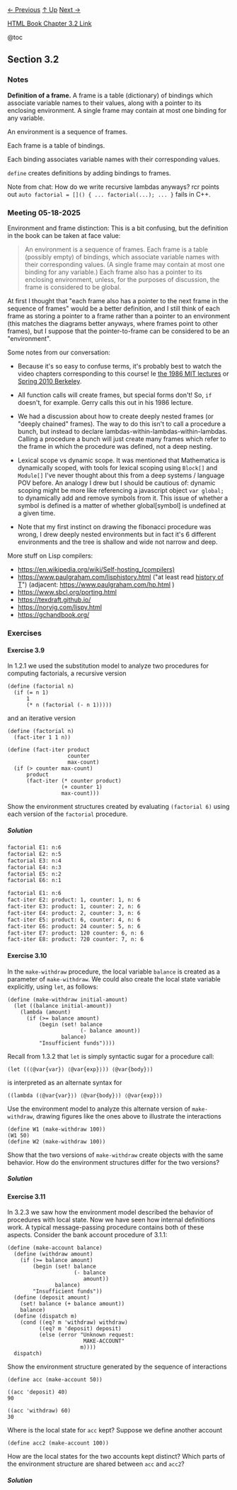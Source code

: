 <div class="nav">
    <span class="activenav"><a href="notes-ch3-1.html">← Previous</a></span>
    <span class="activenav"><a href="../index.html">↑ Up</a></span>
    <span class="activenav"><a href="notes-ch3-3.html">Next →</a></span>
</div>


[HTML Book Chapter 3.2 Link](https://sarabander.github.io/sicp/html/3_002e2.xhtml#g_t3_002e2)

@toc

## Section 3.2

### Notes

**Definition of a frame.** A frame is a table (dictionary) of bindings
which associate variable names to their values, along with a 
pointer to its enclosing environment. A single frame may 
contain at most one binding for any variable. 

An environment is a sequence of frames.

Each frame is a table of bindings.

Each binding associates variable names with their corresponding values.

`define` creates definitions by adding bindings to frames.


Note from chat: How do we write recursive lambdas anyways? rcr points out
`auto factorial = []() { ... factorial(...); ... }` fails in C++. 

### Meeting 05-18-2025

Environment and frame distinction: This is a bit confusing, but the definition
in the book can be taken at face value:

> An environment is a sequence of frames. Each frame is a table (possibly empty) of bindings, which associate variable names with their corresponding values. (A single frame may contain at most one binding for any variable.) Each frame also has a pointer to its enclosing environment, unless, for the purposes of discussion, the frame is considered to be global.

At first I thought that "each frame also has a pointer to the next frame in
the sequence of frames" would be a better definition, and I still think of 
each frame as storing a pointer to a frame rather than a pointer to an 
environment (this matches the diagrams better anyways, where frames point to other frames), but I suppose that the pointer-to-frame can be considered to be an "environment". 

Some notes from our conversation:

 - Because it's so easy to confuse terms, it's probably best to watch the video
chapters corresponding to this course! Ie [the 1986 MIT lectures](https://www.youtube.com/watch?v=jl8EHP1WrWY) or [Spring 2010 Berkeley](https://www.youtube.com/watch?v=fSjVM0rHrMQ).

 - All function calls will create frames, but special forms don't! So, `if` doesn't, for example. Gerry calls this out in his 1986 lecture.
 - We had a discussion about how to create deeply nested frames (or "deeply chained" frames). The way to do this isn't to call a procedure a bunch, but instead to declare lambdas-within-lambdas-within-lambdas. Calling a procedure a bunch will just create many frames which refer to the frame in which the procedure was defined, not a deep nesting.
 - Lexical scope vs dynamic scope. It was mentioned that Mathematica is 
dynamically scoped, with tools for lexical 
scoping using `Block[]` and `Module[]` I've
never thought about this from a deep systems / language POV before. An analogy
I drew but I should be cautious of: dynamic scoping might be more like
referencing a javascript object `var global;` to dynamically add and remove
symbols from it. This issue of whether a symbol is defined is a matter of
whether global[symbol] is undefined at a given time.
 - Note that my first instinct on drawing the fibonacci procedure was wrong,
I drew deeply nested environments but in fact it's 6 different environments
and the tree is shallow and wide not narrow and deep.


More stuff on Lisp compilers:

 - https://en.wikipedia.org/wiki/Self-hosting_(compilers)
 - https://www.paulgraham.com/lisphistory.html ("at least read [history of T](https://www.paulgraham.com/thist.html)") (adjacent: https://www.paulgraham.com/hp.html )
 - https://www.sbcl.org/porting.html
 - https://texdraft.github.io/
 - https://norvig.com/lispy.html
 - https://gchandbook.org/

### Exercises

#### Exercise 3.9

In 1.2.1 we used the
substitution model to analyze two procedures for computing factorials, a
recursive version

```rkt
(define (factorial n)
  (if (= n 1)
      1
      (* n (factorial (- n 1)))))
```

and an iterative version

```rkt
(define (factorial n)
  (fact-iter 1 1 n))

(define (fact-iter product 
                   counter 
                   max-count)
  (if (> counter max-count)
      product
      (fact-iter (* counter product)
                 (+ counter 1)
                 max-count)))
```

Show the environment structures created by evaluating `(factorial 6)`
using each version of the `factorial` procedure.

##### Solution


```txt
factorial E1: n:6
factorial E2: n:5
factorial E3: n:4
factorial E4: n:3
factorial E5: n:2
factorial E6: n:1
```

```txt
factorial E1: n:6
fact-iter E2: product: 1, counter: 1, n: 6
fact-iter E3: product: 1, counter: 2, n: 6
fact-iter E4: product: 2, counter: 3, n: 6
fact-iter E5: product: 6, counter: 4, n: 6
fact-iter E6: product: 24 counter: 5, n: 6
fact-iter E7: product: 120 counter: 6, n: 6
fact-iter E8: product: 720 counter: 7, n: 6
```

#### Exercise 3.10

In the `make-withdraw`
procedure, the local variable `balance` is created as a parameter of
`make-withdraw`.  We could also create the local state variable
explicitly, using `let`, as follows:

```rkt
(define (make-withdraw initial-amount)
  (let ((balance initial-amount))
    (lambda (amount)
      (if (>= balance amount)
          (begin (set! balance 
                       (- balance amount))
                 balance)
          "Insufficient funds"))))
```

Recall from 1.3.2 that `let` is simply syntactic sugar for a
procedure call:

```rkt
(let ((⟨@var{var}⟩ ⟨@var{exp}⟩)) ⟨@var{body}⟩)
```


is interpreted as an alternate syntax for

```rkt
((lambda (⟨@var{var}⟩) ⟨@var{body}⟩) ⟨@var{exp}⟩)
```

Use the environment model to analyze this alternate version of
`make-withdraw`, drawing figures like the ones above to illustrate the
interactions

```rkt
(define W1 (make-withdraw 100))
(W1 50)
(define W2 (make-withdraw 100))
```

Show that the two versions of `make-withdraw` create objects with the same
behavior.  How do the environment structures differ for the two versions?

##### Solution

#### Exercise 3.11

In 3.2.3 we saw how
the environment model described the behavior of procedures with local state.
Now we have seen how internal definitions work.  A typical message-passing
procedure contains both of these aspects.  Consider the bank account procedure
of 3.1.1:

```rkt
(define (make-account balance)
  (define (withdraw amount)
    (if (>= balance amount)
        (begin (set! balance 
                     (- balance 
                        amount))
               balance)
        "Insufficient funds"))
  (define (deposit amount)
    (set! balance (+ balance amount))
    balance)
  (define (dispatch m)
    (cond ((eq? m 'withdraw) withdraw)
          ((eq? m 'deposit) deposit)
          (else (error "Unknown request: 
                        MAKE-ACCOUNT" 
                       m))))
  dispatch)
```

Show the environment structure generated by the sequence of interactions

```rkt
(define acc (make-account 50))

((acc 'deposit) 40)
90

((acc 'withdraw) 60)
30
```

Where is the local state for `acc` kept?  Suppose we define another
account

```rkt
(define acc2 (make-account 100))
```

How are the local states for the two accounts kept distinct?  Which parts of
the environment structure are shared between `acc` and `acc2`?

##### Solution
